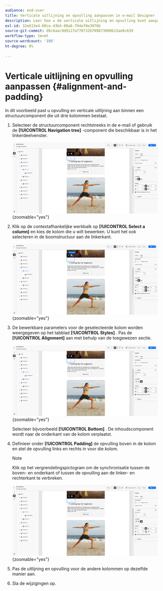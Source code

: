 ```yaml
---
audience: end-user
title: Verticale uitlijning en opvulling aanpassen in e-mail Designer
description: Leer hoe u de verticale uitlijning en opvulling kunt aanpassen
exl-id: 32e613e4-60ce-43b4-90a6-794af0e3976b
source-git-commit: d6c6aac9d9127a770732b709873008613ae8c639
workflow-type: tm+mt
source-wordcount: '195'
ht-degree: 0%

---
```


# Verticale uitlijning en opvulling aanpassen {#alignment-and-padding}

In dit voorbeeld past u opvulling en verticale uitlijning aan binnen een structuurcomponent die uit drie kolommen bestaat.

1. Selecteer de structuurcomponent rechtstreeks in de e-mail of gebruik de **[!UICONTROL Navigation tree]** -component die beschikbaar is in het linkerdeelvenster.

   ![&#x200B; Schermschot die de selectie van de structuurcomponent in de navigatieboom tonen &#x200B;](assets/alignment_1.png){zoomable="yes"}

1. Klik op de contextafhankelijke werkbalk op **[!UICONTROL Select a column]** en kies de kolom die u wilt bewerken. U kunt het ook selecteren in de boomstructuur aan de linkerkant.

   ![&#x200B; Schermafbeelding die de kolomselectie van de contextafhankelijke toolbar toont &#x200B;](assets/alignment_2.png){zoomable="yes"}

1. De bewerkbare parameters voor de geselecteerde kolom worden weergegeven op het tabblad **[!UICONTROL Styles]** . Pas de **[!UICONTROL Alignment]** aan met behulp van de toegewezen sectie.

   ![&#x200B; Schermafbeelding die de opties van de groeperingsaanpassing in het lusje van Stijlen toont &#x200B;](assets/alignment_3.png){zoomable="yes"}

   Selecteer bijvoorbeeld **[!UICONTROL Bottom]** . De inhoudscomponent wordt naar de onderkant van de kolom verplaatst.

1. Definieer onder **[!UICONTROL Padding]** de opvulling boven in de kolom en stel de opvulling links en rechts in voor die kolom.

   >[!NOTE]
   >
   >Klik op het vergrendelingspictogram om de synchronisatie tussen de boven- en onderkant of tussen de opvulling aan de linker- en rechterkant te verbreken.

   ![&#x200B; Schermafbeelding die de opvullingsaanpassingsopties tonen &#x200B;](assets/alignment_4.png){zoomable="yes"}

1. Pas de uitlijning en opvulling voor de andere kolommen op dezelfde manier aan.

1. Sla de wijzigingen op.